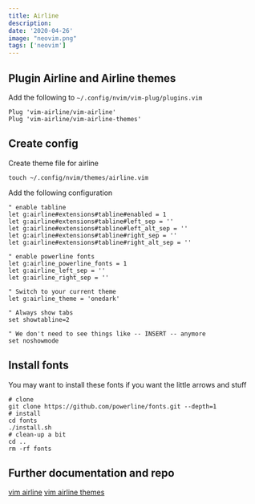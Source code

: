 ```yaml
---
title: Airline
description: 
date: '2020-04-26'
image: "neovim.png"
tags: ['neovim']
---
```


## Plugin Airline and Airline themes

Add the following to `~/.config/nvim/vim-plug/plugins.vim`

```
Plug 'vim-airline/vim-airline'
Plug 'vim-airline/vim-airline-themes'
```

## Create config

Create theme file for airline

```
touch ~/.config/nvim/themes/airline.vim
```

Add the following configuration

```
" enable tabline
let g:airline#extensions#tabline#enabled = 1
let g:airline#extensions#tabline#left_sep = ''
let g:airline#extensions#tabline#left_alt_sep = ''
let g:airline#extensions#tabline#right_sep = ''
let g:airline#extensions#tabline#right_alt_sep = ''

" enable powerline fonts
let g:airline_powerline_fonts = 1
let g:airline_left_sep = ''
let g:airline_right_sep = ''

" Switch to your current theme
let g:airline_theme = 'onedark'

" Always show tabs 
set showtabline=2

" We don't need to see things like -- INSERT -- anymore
set noshowmode
```

## Install fonts

You may want to install these fonts if you want the little arrows and stuff

```
# clone
git clone https://github.com/powerline/fonts.git --depth=1
# install
cd fonts
./install.sh
# clean-up a bit
cd ..
rm -rf fonts
```

## Further documentation and repo

[vim airline](https://github.com/vim-airline/vim-airline)
[vim airline themes](https://github.com/vim-airline/vim-airline-themes)
